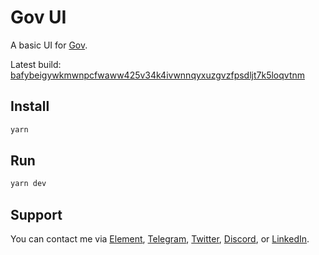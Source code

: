 # Gov UI

A basic UI for [Gov](https://github.com/w3hc/gov).

Latest build: [bafybeigywkmwnpcfwaww425v34k4ivwnnqyxuzgvzfpsdljt7k5loqvtnm](https://bafybeigywkmwnpcfwaww425v34k4ivwnnqyxuzgvzfpsdljt7k5loqvtnm.ipfs.w3s.link)

## Install

```sh
yarn
```

## Run

```sh
yarn dev
```
## Support

You can contact me via [Element](https://matrix.to/#/@julienbrg:matrix.org), [Telegram](https://t.me/julienbrg), [Twitter](https://twitter.com/julienbrg), [Discord](https://discord.gg/bHKJV3NWUQ), or [LinkedIn](https://www.linkedin.com/in/julienberanger/).